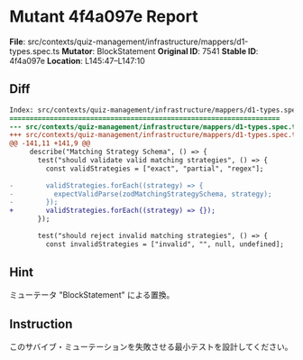# Mutant 4f4a097e Report

**File**: src/contexts/quiz-management/infrastructure/mappers/d1-types.spec.ts
**Mutator**: BlockStatement
**Original ID**: 7541
**Stable ID**: 4f4a097e
**Location**: L145:47–L147:10

## Diff

```diff
Index: src/contexts/quiz-management/infrastructure/mappers/d1-types.spec.ts
===================================================================
--- src/contexts/quiz-management/infrastructure/mappers/d1-types.spec.ts	original
+++ src/contexts/quiz-management/infrastructure/mappers/d1-types.spec.ts	mutated #7541
@@ -141,11 +141,9 @@
     describe("Matching Strategy Schema", () => {
       test("should validate valid matching strategies", () => {
         const validStrategies = ["exact", "partial", "regex"];
 
-        validStrategies.forEach((strategy) => {
-          expectValidParse(zodMatchingStrategySchema, strategy);
-        });
+        validStrategies.forEach((strategy) => {});
       });
 
       test("should reject invalid matching strategies", () => {
         const invalidStrategies = ["invalid", "", null, undefined];
```

## Hint

ミューテータ "BlockStatement" による置換。

## Instruction

このサバイブ・ミューテーションを失敗させる最小テストを設計してください。
